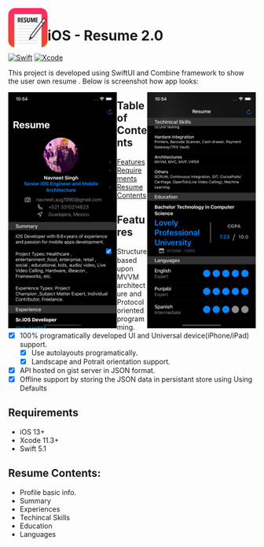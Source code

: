 <img align="left" width="80" height="80" src="https://github.com/navneet1990/Resume/blob/master/Resume/Resources/Assets.xcassets/AppIcon.appiconset/appLogo83%402x.png" alt="iOS resume application project app icon">

# iOS - Resume 2.0 

[![Swift](https://img.shields.io/badge/Swift-5.1-orange.svg)](https://swift.org)
[![Xcode](https://img.shields.io/badge/Xcode-11.3-blue.svg)](https://developer.apple.com/xcode)

This project is developed using SwiftUI and Combine framework to show the user own resume .
Below is screenshot how app looks:

<img align="left" height="480" src="https://github.com/navneet1990/Resume-2/blob/master/Resume/Supporting%20Files/Assets.xcassets/DemoScreenshot/screenshot1.png" alt="demo of resume">  
<img align="right" height="480" src="https://github.com/navneet1990/Resume-2/blob/master/Resume/Supporting%20Files/Assets.xcassets/DemoScreenshot/screenshot2.png" alt="demo of resume">

## Table of Contents

- [Features](#features)
- [Requirements](#requirements)
- [Resume Contents](#resume)

## Features

- [x] Structure based upon MVVM architecture and Protocol oriented programming.
- [x] 100% programatically developed UI and Universal device(iPhone/iPad) support.
    - [x] Use autolayouts programatically.
    - [x] Landscape and Potrait orientation support.
- [x] API hosted on gist server in JSON format.
- [x] Offline support by storing the JSON data in persistant store using Using Defaults

## Requirements

- iOS 13+
- Xcode 11.3+
- Swift 5.1

## Resume Contents:
-  Profile basic info.
-  Summary
-  Experiences
-  Techincal Skills
-  Education
-  Languages

